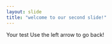```yaml
---
layout: slide
title: "welcome to our second slide!"
---
```

Your test 
Use the left arrow to go back!
